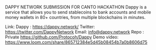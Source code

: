 
DAPPY NETWORK SUBMISSION FOR CANTO HACKATHON
Dappy is a service that allows you to send stablecoins to bank accounts and mobile money wallets in 80+ countries, from multiple blockchains in minutes.

Link: Dappy : https://dappy.network/
Twitter: https://twitter.com/DappyNetwork
Email: info@dappy.network
Repo : Private https://github.com/Protocoh/Dappy
Demo video: https://www.loom.com/share/865712384e5d45b08454b7a0b8606d75
